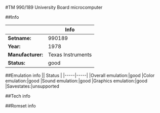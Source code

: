#TM 990/189 University Board microcomputer

##Info

||Info|
|-----|-----|
|**Setname:**|990189
|**Year:**|1978
|**Manufacturer:**|Texas Instruments
|**Status:**|good

##Emulation info
|| Status |
|-----|-----|
|Overall emulation:|good
|Color emulation:|good
|Sound emulation:|good
|Graphics emulation:|good
|Savestates:|unsupported

##Tech info

##Romset info

<!--- START OF EDITED COMMENT DO NOT TOUCH TEXT ABOVE-->
